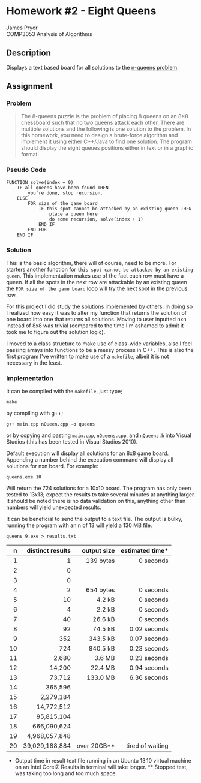 Homework #2 - Eight Queens
==========================
James Pryor  
COMP3053 Analysis of Algorithms  

Description
-----------
Displays a text based board for all solutions to the [n-queens problem][1].


Assignment
----------

### Problem
> The 8-queens puzzle is the problem of placing 8 queens on an 8×8 chessboard such that no two 
> queens attack each other. There are multiple solutions and the following is one solution to the 
> problem. In this homework, you need to design a brute-force algorithm and implement it using 
> either C++/Java to find one solution. The program should display the eight queues positions either
> in text or in a graphic format.

### Pseudo Code
    
    FUNCTION solve(index = 0)
        IF all queens have been found THEN
            you're done, stop recursion.
        ELSE
            FOR size of the game board
                IF this spot cannot be attacked by an existing queen THEN
                    place a queen here
                    do some recursion, solve(index + 1) 
                END IF
            END FOR
        END IF

### Solution
This is the basic algorithm, there will of course, need to be more. For starters another function
for `this spot cannot be attacked by an existing queen`. This implementation makes use of the fact
each row must have a queen. If all the spots in the next row are attackable by an existing queen
the `FOR size of the game board` loop will try the next spot in the previous row.

For this project I did study the [solutions][2] [implemented][3] [by][4] [others][5]. In doing so I
realized how easy it was to alter my function that returns the solution of one board into one that
returns all solutions. Moving to user inputted nxn instead of 8x8 was trivial (compared to the time 
I'm ashamed to admit it took me to figure out the solution logic).

I moved to a class structure to make use of class-wide variables, also I feel passing arrays into
functions to be a messy process in C++. This is also the first program I've written to make use of a
`makefile`, albeit it is not necessary in the least.


### Implementation
It can be compiled with the `makefile`, just type;

    make
    
by compiling with g++;

    g++ main.cpp nQueen.cpp -o queens
    
or by copying and pasting `main.cpp`, `nQueens.cpp`, and `nQueens.h` into Visual Studios (this has
been tested in Visual Studios 2010).

Default execution will display all solutions for an 8x8 game board. Appending a number behind the 
execution command will display all solutions for nxn board. For example:

    queens.exe 10

Will return the 724 solutions for a 10x10 board. The program has only been tested to 13x13;
expect the results to take several minutes at anything larger. It should be noted there is no data
validation on this, anything other than numbers will yield unexpected results.

It can be beneficial to send the output to a text file. The output is bulky, running the program 
with an n of 13 will yield a 130 MB file.

    queens 9.exe > results.txt

| n  | distinct results | output size  |  estimated time* |
|---:|-----------------:|-------------:|-----------------:|
|  1 |                1 |    139 bytes |        0 seconds |
|  2 |                0 |              |                  |
|  3 |                0 |              |                  |
|  4 |                2 |    654 bytes |        0 seconds |
|  5 |               10 |       4.2 kB |        0 seconds |
|  6 |                4 |       2.2 kB |        0 seconds |
|  7 |               40 |      26.6 kB |        0 seconds |
|  8 |               92 |      74.5 kB |     0.02 seconds |
|  9 |              352 |     343.5 kB |     0.07 seconds |
| 10 |              724 |     840.5 kB |     0.23 seconds |
| 11 |            2,680 |       3.6 MB |     0.23 seconds |
| 12 |           14,200 |      22.4 MB |     0.94 seconds |
| 13 |           73,712 |     133.0 MB |     6.36 seconds |
| 14 |          365,596 |              |                  |
| 15 |        2,279,184 |              |                  |
| 16 |       14,772,512 |              |                  |
| 17 |       95,815,104 |              |                  |
| 18 |      666,090,624 |              |                  |
| 19 |    4,968,057,848 |              |                  |
| 20 |   39,029,188,884 |  over 20GB** | tired of waiting |

 *  Output time in result text file running in an Ubuntu 13.10 virtual machine on an Intel Corei7.
    Results in terminal will take longer.
 ** Stopped test, was taking too long and too much space.


[1]: http://en.wikipedia.org/wiki/Eight_queens_puzzle
[2]: http://jsomers.com/nqueen_demo/nqueens.html
[3]: http://www.geeksforgeeks.org/backtracking-set-3-n-queen-problem/
[4]: http://csc.columbusstate.edu/bosworth/SearchProblems/N_Queens.htm
[5]: http://www.eightqueen.becher-sundstroem.de/
